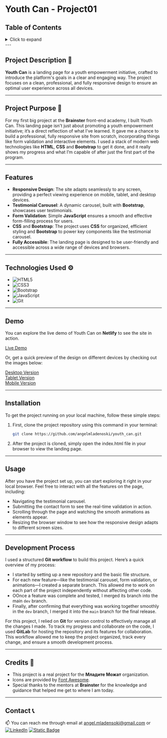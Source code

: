 # Youth Can - Project01

## Table of Contents

<details>
  <summary>Click to expand</summary>
  - 📜 Project Description <br>
  - 📖  Project Purpose <br>
  -  ✨ Features <br>
  - 🎥  Demo <br>
  - ⚙️  Technologies Used <br>
  - 🔨  Installation <br>
  -  🚀 Usage <br>
  -  💻 Development Process <br>
  -  📝 Credits <br>
  - 📞  Contact <br>
</details>
---

## Project Description 📜

**Youth Can** is a landing page for a youth empowerment initiative, crafted to introduce the platform's goals in a clear and engaging way. The project focuses on a clean, professional, and fully responsive design to ensure an optimal user experience across all devices.

---

## Project Purpose 📖

For my first big project at the **Brainster** front-end academy, I built Youth Can. This landing page isn't just about promoting a youth empowerment initiative; it’s a direct reflection of what I've learned. It gave me a chance to build a professional, fully responsive site from scratch, incorporating things like form validation and interactive elements. I used a stack of modern web technologies like **HTML**, **CSS** and **Bootstrap** to get it done, and it really shows my progress and what I’m capable of after just the first part of the program.

---

## Features

- **Responsive Design**: The site adapts seamlessly to any screen, providing a perfect viewing experience on mobile, tablet, and desktop devices.
- **Testimonial Carousel**: A dynamic carousel, built with **Bootstrap**, showcases user testimonials.
- **Form Validation**: Simple **JavaScript** ensures a smooth and effective form-filling process for users.
- **CSS** and **Bootstrap**: The project uses **CSS** for organized, efficient styling and **Bootstrap** to power key components like the testimonial carousel.
- **Fully Accessible**: The landing page is designed to be user-friendly and accessible across a wide range of devices and browsers.

---

## Technologies Used ⚙️

- ![HTML5](https://img.shields.io/badge/HTML5-E34F26?style=flat-square&logo=html5&logoColor=white)
- ![CSS3](https://img.shields.io/badge/CSS3-1572B6?style=flat-square&logo=css3&logoColor=white)
- ![Bootstrap](https://img.shields.io/badge/Bootstrap-563D7C?style=flat-square&logo=bootstrap&logoColor=white)
- ![JavaScript](https://img.shields.io/badge/JavaScript-F7DF1E?style=flat-square&logo=javascript&logoColor=black)
- ![Git](https://img.shields.io/badge/Git-F05032?style=flat-square&logo=git&logoColor=white)

---

## Demo

You can explore the live demo of Youth Can on **Netlify** to see the site in action.

<a href="https://youthcan-brainster-project01.netlify.app/" target="_blank">Live Demo</a>

Or, get a quick preview of the design on different devices by checking out the images below:

<a href="https://i.imghippo.com/files/zher2006uKw.png" target="_blank">Desktop Version</a>
<br>
<a href="https://i.imghippo.com/files/ptJ7928.png" target="_blank">Tablet Version</a>
<br>
<a href="https://i.imghippo.com/files/MoL7038oCI.png" target="_blank">Mobile Version</a>

---

## Installation

To get the project running on your local machine, follow these simple steps:

1. First, clone the project repository using this command in your terminal:
   ```bash
   git clone https://github.com/angelmladenoski/youth_can.git
   ```
2. After the project is cloned, simply open the index.html file in your browser to view the landing page.

---

## Usage

After you have the project set up, you can start exploring it right in your local browser. Feel free to interact with all the features on the page, including:

- Navigating the testimonial carousel.
- Submitting the contact form to see the real-time validation in action.
- Scrolling through the page and watching the smooth animations as elements appear.
- Resizing the browser window to see how the responsive design adapts to different screen sizes.

---

## Development Process

I used a structured **Git workflow** to build this project. Here’s a quick overview of my process:

- I started by setting up a new repository and the basic file structure.
- For each new feature—like the testimonial carousel, form validation, or animations—I created a separate branch. This allowed me to work on each part of the project independently without affecting other code.
- OOnce a feature was complete and tested, I merged its branch into the main `dev` branch.
- Finally, after confirming that everything was working together smoothly in the `dev` branch, I merged it into the `main` branch for the final release.

For this project, I relied on **Git** for version control to effectively manage all the changes I made. To track my progress and collaborate on the code, I used **GitLab** for hosting the repository and its features for collaboration. This workflow allowed me to keep the project organized, track every change, and ensure a smooth development process.

---

## Credits 📝

- This project is a real project for the **Младите Можат** organization.
- Icons are provided by [Font Awesome](https://fontawesome.com/).
- Special thanks to the mentors at **Brainster** for the knowledge and guidance that helped me get to where I am today.

---

## Contact 📞

📫 You can reach me through email at [angel.mladensoki@gmail.com](mailto:angel.mladenoski@gmail.com)
or
[![LinkedIn](https://img.shields.io/badge/LinkedIn-%230077B5.svg?logo=linkedin&logoColor=white)](https://www.linkedin.com/in/angel-mladenoski-46a27330a/)
[![Static Badge](https://img.shields.io/badge/GitHub-white?style=flat&logo=github&logoColor=black&logoSize=auto&labelColor=white&color=white&cacheSeconds=3600&link=https%3A%2F%2Fgithub.com%2Fmakedonkatochevska)](https://github.com/angelmladenoski)
